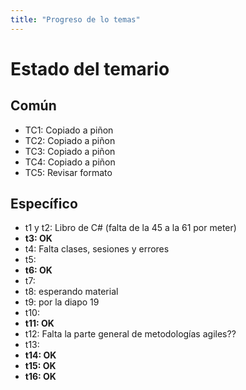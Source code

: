 ```yaml
---
title: "Progreso de lo temas"
---
```

# Estado del temario

## Común
- TC1: Copiado a piñon
- TC2: Copiado a piñon
- TC3: Copiado a piñon
- TC4: Copiado a piñon
- TC5: Revisar formato


## Específico
- t1 y t2: Libro de C# (falta de la 45 a la 61 por meter)
- **t3: OK**
- t4: Falta clases, sesiones y errores
- t5:
- **t6: OK**
- t7:
- t8: esperando material
- t9: por la diapo 19 
- t10:
- **t11: OK**
- t12: Falta la parte general de metodologías agiles??
- t13:
- **t14: OK**
- **t15: OK**
- **t16: OK**
